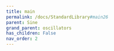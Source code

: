 ```yaml
---
title: main
permalink: /docs/StandardLibrary#main26
parent: Sine
grand_parent: oscillators
has_children: False
nav_order: 2
---
```

